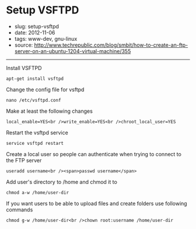 # Setup VSFTPD

- slug: setup-vsftpd
- date: 2012-11-06
- tags: www-dev, gnu-linux
- source: http://www.techrepublic.com/blog/smbit/how-to-create-an-ftp-server-on-an-ubuntu-1204-virtual-machine/355

-----------------

Install VSFTPD

	apt-get install vsftpd

Change the config file for vsftpd

	nano /etc/vsftpd.conf

Make at least the following changes

	local_enable=YES<br />write_enable=YES<br />chroot_local_user=YES

Restart the vsftpd service

	service vsftpd restart

Create a local user so people can authenticate when trying to connect to the FTP server

	useradd username<br /><span>passwd username</span>

Add user's directory to /home and chmod it to

	chmod a-w /home/user-dir

If you want users to be able to upload files and create folders use following commands

	chmod g-w /home/user-dir<br />chown root:username /home/user-dir
